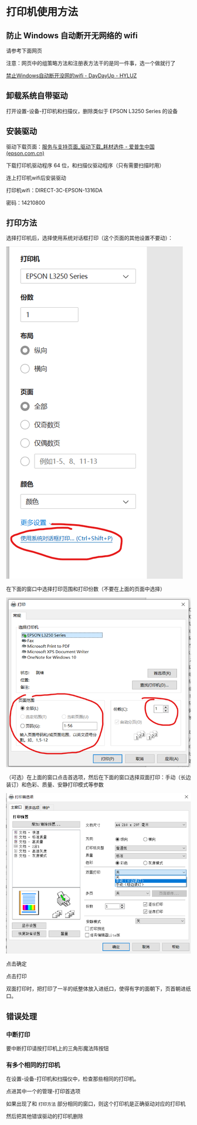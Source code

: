 # 打印机使用方法

## 防止 Windows 自动断开无网络的 wifi

请参考下面网页

注意：网页中的组策略方法和注册表方法干的是同一件事，选一个做就行了

[禁止Windows自动断开没网的wifi - DayDayUp - HYLUZ](https://www.hyluz.cn/post/55143.html)

## 卸载系统自带驱动

打开设置-设备-打印机和扫描仪，删除类似于 EPSON L3250 Series 的设备

## 安装驱动

驱动下载页面：[服务与支持页面_驱动下载_耗材选件 - 爱普生中国 (epson.com.cn)](https://www.epson.com.cn/services/supportproduct.html?p=54ac0d25a9f8490294c6ae7a9f8bd77d&tab=1)

下载打印机驱动程序 64 位，和扫描仪驱动程序（只有需要扫描时用）

连上打印机wifi后安装驱动

打印机wifi：DIRECT-3C-EPSON-1316DA

密码：14210800

## 打印方法

选择打印机后，选择使用系统对话框打印（这个页面的其他设置不要动）：

![1715618833145](image/打印机使用方法/1715618833145.png)

在下面的窗口中选择打印范围和打印份数（不要在上面的页面中选择）

![1715618944229](image/打印机使用方法/1715618944229.png)

（可选）在上面的窗口点击首选项，然后在下面的窗口选择双面打印：手动（长边装订）和色彩、质量、安静打印模式等参数

![1715619109611](image/打印机使用方法/1715619109611.png)

点击确定

点击打印

双面打印时，把打印了一半的纸整体放入进纸口，使得有字的面朝下，页首朝进纸口。

## 错误处理

### 中断打印

要中断打印请按打印机上的三角形魔法阵按钮

### 有多个相同的打印机

在设置-设备-打印机和扫描仪中，检查那些相同的打印机。

点进其中一个的管理-打印首选项

如果出现了和 `打印方法` 部分相同的窗口，则这个打印机是正确驱动对应的打印机

然后把其他错误驱动的打印机删除
